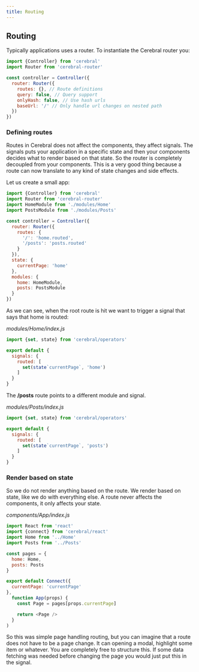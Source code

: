```yaml
---
title: Routing
---
```


## Routing

Typically applications uses a router. To instantiate the Cerebral router you:

```js
import {Controller} from 'cerebral'
import Router from 'cerebral-router'

const controller = Controller({
  router: Router({
    routes: {}, // Route definitions
    query: false, // Query support
    onlyHash: false, // Use hash urls
    baseUrl: '/' // Only handle url changes on nested path
  })
})
```

### Defining routes
Routes in Cerebral does not affect the components, they affect signals. The signals puts your application in a specific state and then your components decides what to render based on that state. So the router is completely decoupled from your components. This is a very good thing because a route can now translate to any kind of state changes and side effects.

Let us create a small app:

```js
import {Controller} from 'cerebral'
import Router from 'cerebral-router'
import HomeModule from './modules/Home'
import PostsModule from './modules/Posts'

const controller = Controller({
  router: Router({
    routes: {
      '/': 'home.routed',
      '/posts': 'posts.routed'
    }
  }),
  state: {
    currentPage: 'home'
  },
  modules: {
    home: HomeModule,
    posts: PostsModule
  }
})
```

As we can see, when the root route is hit we want to trigger a signal that says that home is routed:

*modules/Home/index.js*
```js
import {set, state} from 'cerebral/operators'

export default {
  signals: {
    routed: [
      set(state`currentPage`, 'home')
    ]
  }
}
```

The **/posts** route points to a different module and signal.

*modules/Posts/index.js*
```js
import {set, state} from 'cerebral/operators'

export default {
  signals: {
    routed: [
      set(state`currentPage`, 'posts')
    ]
  }
}
```

### Render based on state
So we do not render anything based on the route. We render based on state, like we do with everything else. A route never affects the components, it only affects your state.

*components/App/index.js*
```js
import React from 'react'
import {connect} from 'cerebral/react'
import Home from '../Home'
import Posts from '../Posts'

const pages = {
  home: Home,
  posts: Posts
}

export default Connect({
  currentPage: 'currentPage'
},
  function App(props) {
    const Page = pages[props.currentPage]

    return <Page />
  }
)
```

So this was simple page handling routing, but you can imagine that a route does not have to be a page change. It can opening a modal, highlight some item or whatever. You are completely free to structure this. If some data fetching was needed before changing the page you would just put this in the signal.
